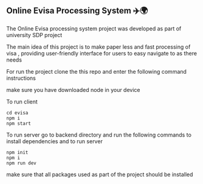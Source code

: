  ## Online Evisa Processing System ✈️🌍

 The Online Evisa processing system project was developed as part of university SDP project

 

 The main idea of this project is to make paper less and fast processing of visa , providing user-friendly interface for 
 users to easy navigate to as there needs 

 

 For run the project clone the this repo and enter the following command instructions 

 make sure you have downloaded node in your device

 To run client
 
 ```
 cd evisa
 npm i
 npm start
 ```
To run server
go to backend directory and run the following commands to install dependencies and to run server
```
npm init
npm i
npm run dev
```
make sure that all packages used as part of the project should be installed 


